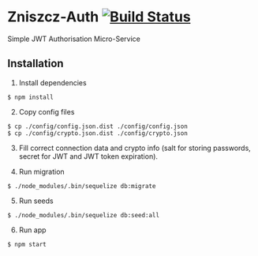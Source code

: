 # Zniszcz-Auth [![Build Status](https://travis-ci.org/zniszcz/zniszcz-auth.svg?branch=master)](https://travis-ci.org/zniszcz/zniszcz-auth)
Simple JWT Authorisation Micro-Service

## Installation
1. Install dependencies

```
$ npm install
```

2. Copy config files
```
$ cp ./config/config.json.dist ./config/config.json
$ cp ./config/crypto.json.dist ./config/crypto.json
```

3. Fill correct connection data and crypto info (salt for storing passwords, secret for JWT and JWT token expiration).

4. Run migration
```
$ ./node_modules/.bin/sequelize db:migrate
```

5. Run seeds
```
$ ./node_modules/.bin/sequelize db:seed:all
```

6. Run app
```
$ npm start
```
